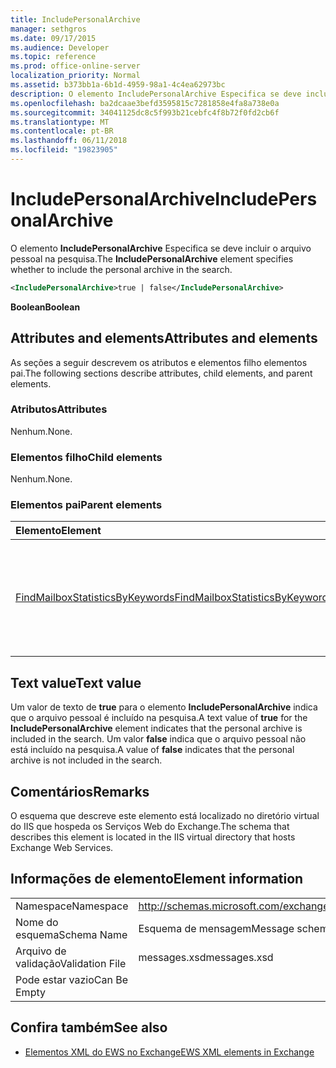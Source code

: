 ```yaml
---
title: IncludePersonalArchive
manager: sethgros
ms.date: 09/17/2015
ms.audience: Developer
ms.topic: reference
ms.prod: office-online-server
localization_priority: Normal
ms.assetid: b373bb1a-6b1d-4959-98a1-4c4ea62973bc
description: O elemento IncludePersonalArchive Especifica se deve incluir o arquivo pessoal na pesquisa.
ms.openlocfilehash: ba2dcaae3befd3595815c7281858e4fa8a738e0a
ms.sourcegitcommit: 34041125dc8c5f993b21cebfc4f8b72f0fd2cb6f
ms.translationtype: MT
ms.contentlocale: pt-BR
ms.lasthandoff: 06/11/2018
ms.locfileid: "19823905"
---
```

# <a name="includepersonalarchive"></a><span data-ttu-id="fb903-103">IncludePersonalArchive</span><span class="sxs-lookup"><span data-stu-id="fb903-103">IncludePersonalArchive</span></span>

<span data-ttu-id="fb903-104">O elemento **IncludePersonalArchive** Especifica se deve incluir o arquivo pessoal na pesquisa.</span><span class="sxs-lookup"><span data-stu-id="fb903-104">The **IncludePersonalArchive** element specifies whether to include the personal archive in the search.</span></span> 
  
```XML
<IncludePersonalArchive>true | false</IncludePersonalArchive>
```

 <span data-ttu-id="fb903-105">**Boolean**</span><span class="sxs-lookup"><span data-stu-id="fb903-105">**Boolean**</span></span>
## <a name="attributes-and-elements"></a><span data-ttu-id="fb903-106">Attributes and elements</span><span class="sxs-lookup"><span data-stu-id="fb903-106">Attributes and elements</span></span>

<span data-ttu-id="fb903-107">As seções a seguir descrevem os atributos e elementos filho elementos pai.</span><span class="sxs-lookup"><span data-stu-id="fb903-107">The following sections describe attributes, child elements, and parent elements.</span></span>
  
### <a name="attributes"></a><span data-ttu-id="fb903-108">Atributos</span><span class="sxs-lookup"><span data-stu-id="fb903-108">Attributes</span></span>

<span data-ttu-id="fb903-109">Nenhum.</span><span class="sxs-lookup"><span data-stu-id="fb903-109">None.</span></span>
  
### <a name="child-elements"></a><span data-ttu-id="fb903-110">Elementos filho</span><span class="sxs-lookup"><span data-stu-id="fb903-110">Child elements</span></span>

<span data-ttu-id="fb903-111">Nenhum.</span><span class="sxs-lookup"><span data-stu-id="fb903-111">None.</span></span>
  
### <a name="parent-elements"></a><span data-ttu-id="fb903-112">Elementos pai</span><span class="sxs-lookup"><span data-stu-id="fb903-112">Parent elements</span></span>

|<span data-ttu-id="fb903-113">**Elemento**</span><span class="sxs-lookup"><span data-stu-id="fb903-113">**Element**</span></span>|<span data-ttu-id="fb903-114">**Descrição**</span><span class="sxs-lookup"><span data-stu-id="fb903-114">**Description**</span></span>|
|:-----|:-----|
|[<span data-ttu-id="fb903-115">FindMailboxStatisticsByKeywords</span><span class="sxs-lookup"><span data-stu-id="fb903-115">FindMailboxStatisticsByKeywords</span></span>](findmailboxstatisticsbykeywords.md) <br/> |<span data-ttu-id="fb903-116">Especifica uma solicitação para pesquisar por palavra-chave estatísticas de caixa de correio.</span><span class="sxs-lookup"><span data-stu-id="fb903-116">Specifies a request to search for mailbox statistics by keyword.</span></span>  <br/> |
   
## <a name="text-value"></a><span data-ttu-id="fb903-117">Text value</span><span class="sxs-lookup"><span data-stu-id="fb903-117">Text value</span></span>

<span data-ttu-id="fb903-118">Um valor de texto de **true** para o elemento **IncludePersonalArchive** indica que o arquivo pessoal é incluído na pesquisa.</span><span class="sxs-lookup"><span data-stu-id="fb903-118">A text value of **true** for the **IncludePersonalArchive** element indicates that the personal archive is included in the search.</span></span> <span data-ttu-id="fb903-119">Um valor **false** indica que o arquivo pessoal não está incluído na pesquisa.</span><span class="sxs-lookup"><span data-stu-id="fb903-119">A value of **false** indicates that the personal archive is not included in the search.</span></span> 
  
## <a name="remarks"></a><span data-ttu-id="fb903-120">Comentários</span><span class="sxs-lookup"><span data-stu-id="fb903-120">Remarks</span></span>

<span data-ttu-id="fb903-121">O esquema que descreve este elemento está localizado no diretório virtual do IIS que hospeda os Serviços Web do Exchange.</span><span class="sxs-lookup"><span data-stu-id="fb903-121">The schema that describes this element is located in the IIS virtual directory that hosts Exchange Web Services.</span></span>
  
## <a name="element-information"></a><span data-ttu-id="fb903-122">Informações de elemento</span><span class="sxs-lookup"><span data-stu-id="fb903-122">Element information</span></span>

|||
|:-----|:-----|
|<span data-ttu-id="fb903-123">Namespace</span><span class="sxs-lookup"><span data-stu-id="fb903-123">Namespace</span></span>  <br/> |http://schemas.microsoft.com/exchange/services/2006/messages  <br/> |
|<span data-ttu-id="fb903-124">Nome do esquema</span><span class="sxs-lookup"><span data-stu-id="fb903-124">Schema Name</span></span>  <br/> |<span data-ttu-id="fb903-125">Esquema de mensagem</span><span class="sxs-lookup"><span data-stu-id="fb903-125">Message schema</span></span>  <br/> |
|<span data-ttu-id="fb903-126">Arquivo de validação</span><span class="sxs-lookup"><span data-stu-id="fb903-126">Validation File</span></span>  <br/> |<span data-ttu-id="fb903-127">messages.xsd</span><span class="sxs-lookup"><span data-stu-id="fb903-127">messages.xsd</span></span>  <br/> |
|<span data-ttu-id="fb903-128">Pode estar vazio</span><span class="sxs-lookup"><span data-stu-id="fb903-128">Can Be Empty</span></span>  <br/> ||
   
## <a name="see-also"></a><span data-ttu-id="fb903-129">Confira também</span><span class="sxs-lookup"><span data-stu-id="fb903-129">See also</span></span>



- [<span data-ttu-id="fb903-130">Elementos XML do EWS no Exchange</span><span class="sxs-lookup"><span data-stu-id="fb903-130">EWS XML elements in Exchange</span></span>](ews-xml-elements-in-exchange.md)

